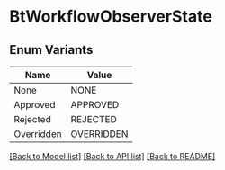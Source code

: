 # BtWorkflowObserverState

## Enum Variants

| Name | Value |
|---- | -----|
| None | NONE |
| Approved | APPROVED |
| Rejected | REJECTED |
| Overridden | OVERRIDDEN |


[[Back to Model list]](../README.md#documentation-for-models) [[Back to API list]](../README.md#documentation-for-api-endpoints) [[Back to README]](../README.md)


